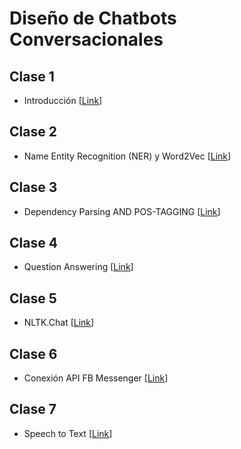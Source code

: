 # Diseño de Chatbots Conversacionales

## Clase 1
- Introducción [[Link](https://drive.google.com/drive/folders/1pauX20cvRfBiGIl6ot8AsMPCtO9OjMKG?usp=sharing)]

## Clase 2
- Name Entity Recognition (NER) y Word2Vec [[Link](https://drive.google.com/drive/folders/1xAHBfoeiXWFx_XRBhxus9tPP8HERY5RS?usp=sharing)]

## Clase 3
- Dependency Parsing AND POS-TAGGING [[Link](https://drive.google.com/drive/folders/1lTpdFrTBMqBMpACCtAhmRD52QPXiZRk4?usp=sharing)]

## Clase 4
- Question Answering [[Link](https://drive.google.com/drive/folders/1vdXRWu4SnWoLNAUahEHzsfO9HoJla_Iy?usp=sharing)]

## Clase 5
- NLTK.Chat [[Link](https://drive.google.com/drive/folders/1nAiecSjtFldn62BdV3OeaDsT9pNBcLLk?usp=sharing)]

## Clase 6
- Conexión API FB Messenger [[Link](https://drive.google.com/drive/folders/1xhikW3Sp20xEj3-SwvYwin1FVPaNKQbo?usp=sharing)]

## Clase 7
- Speech to Text [[Link](https://drive.google.com/drive/folders/1y8kw3VkIhOpXpLdgBiFuZD1lrLA8gBjj?usp=sharing)]

